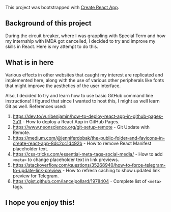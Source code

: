 This project was bootstrapped with [Create React App](https://github.com/facebook/create-react-app).

## Background of this project

During the circuit breaker, where I was grappling with Special Term and how my internship with IMDA got cancelled, I decided to try and improve my skills in React.
Here is my attempt to do this.

## What is in here

Various effects in other websites that caught my interest are replicated and implemented here, along with the use of various other peripherals like fonts that might improve the aesthetics of the user interface.

Also, I decided to try and learn how to use basic GitHub command line instructions! I figured that since I wanted to host this, I might as well learn Git as well.
References used:

1) https://dev.to/yuribenjamin/how-to-deploy-react-app-in-github-pages-2a1f - How to deploy a React App in GitHub Pages.
2) https://www.neonscience.org/git-setup-remote - Git Update with Remote.
3) https://medium.com/@jenniferdobak/the-public-folder-and-favicons-in-create-react-app-8dc2cc1d492b - How to remove React Manifest placeholder text.
4) https://css-tricks.com/essential-meta-tags-social-media/ - How to add `<meta>` to change placeholder text in link previews.
5) https://stackoverflow.com/questions/35268940/how-to-force-telegram-to-update-link-preview - How to refresh caching to show updated link preview for Telegram.
6) https://gist.github.com/lancejpollard/1978404 - Complete list of `<meta>` tags.

## I hope you enjoy this!
